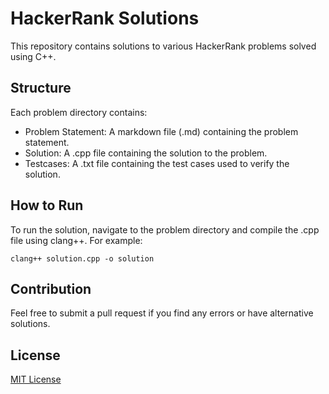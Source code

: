 # HackerRank Solutions

This repository contains solutions to various HackerRank problems solved using C++.

## Structure
Each problem directory contains:

- Problem Statement: A markdown file (.md) containing the problem statement.
- Solution: A .cpp file containing the solution to the problem.
- Testcases: A .txt file containing the test cases used to verify the solution.

## How to Run
To run the solution, navigate to the problem directory and compile the .cpp file using clang++. For example:

`clang++ solution.cpp -o solution`

## Contribution
Feel free to submit a pull request if you find any errors or have alternative solutions.

## License
[MIT License](LICENSE)

